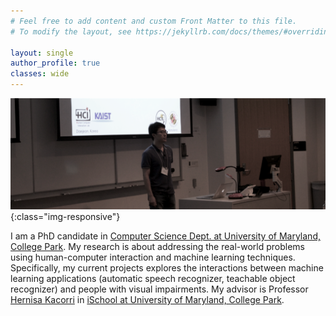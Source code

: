 ```yaml
---
# Feel free to add content and custom Front Matter to this file.
# To modify the layout, see https://jekyllrb.com/docs/themes/#overriding-theme-defaults

layout: single
author_profile: true
classes: wide
---
```




![intro_image](/images/symposium.png){:class="img-responsive"}

I am a PhD candidate in [Computer Science Dept. at University of Maryland, College Park](http://cs.umd.edu/). My research is about addressing the real-world problems using human-computer interaction and machine learning techniques. Specifically, my current projects explores the interactions between machine learning applications (automatic speech recognizer, teachable object recognizer) and people with visual impairments. My advisor is Professor [Hernisa Kacorri](https://terpconnect.umd.edu/~hernisa/) in [iSchool at University of Maryland, College Park](https://ischool.umd.edu/).
